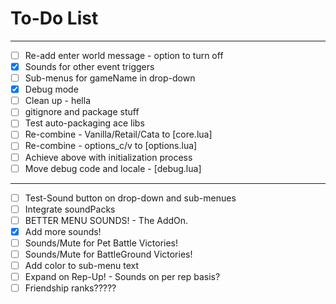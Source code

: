 # To-Do List

-------------------------------------------------
- [ ] Re-add enter world message - option to turn off
- [x] Sounds for other event triggers
- [ ] Sub-menus for gameName in drop-down
- [x] Debug mode
- [ ] Clean up - hella
- [ ] gitignore and package stuff
- [ ] Test auto-packaging ace libs
- [ ] Re-combine - Vanilla/Retail/Cata to [core.lua]
- [ ] Re-combine - options_c/v to [options.lua]
- [ ] Achieve above with initialization process
- [ ] Move debug code and locale - [debug.lua]
-------------------------------------------------
- [ ] Test-Sound button on drop-down and sub-menues
- [ ] Integrate soundPacks
- [ ] BETTER MENU SOUNDS! - The AddOn.
- [x] Add more sounds!
- [ ] Sounds/Mute for Pet Battle Victories!
- [ ] Sounds/Mute for BattleGround Victories!
- [ ] Add color to sub-menu text
- [ ] Expand on Rep-Up! - Sounds on per rep basis?
- [ ] Friendship ranks?????